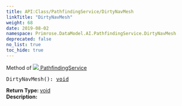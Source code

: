 ```yaml
---
title: API:Class/PathfindingService/DirtyNavMesh
linkTitle: "DirtyNavMesh"
weight: 68
date: 2019-08-02
namespace: Primrose.DataModel.AI.PathfindingService.DirtyNavMesh
deprecated: false
no_list: true
toc_hide: true
---
```

Method of <a href="/docs/api-reference/Class/PathfindingService"><img src="/icons/silk/arrow_out.png"/>&nbsp;PathfindingService</a>
<pre class="method-declaration">
DirtyNavMesh(): <a class="type" href="/docs/api-reference/System/void">void</a></pre>
<b>Return Type: </b>
<a class="type" href="/docs/api-reference/System/void">void</a>
<br/>
<b>Description: </b>